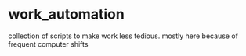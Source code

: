 # work_automation
collection of scripts to make work less tedious. mostly here because of frequent computer shifts
